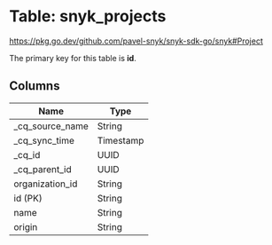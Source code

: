 # Table: snyk_projects

https://pkg.go.dev/github.com/pavel-snyk/snyk-sdk-go/snyk#Project

The primary key for this table is **id**.



## Columns
| Name          | Type          |
| ------------- | ------------- |
|_cq_source_name|String|
|_cq_sync_time|Timestamp|
|_cq_id|UUID|
|_cq_parent_id|UUID|
|organization_id|String|
|id (PK)|String|
|name|String|
|origin|String|